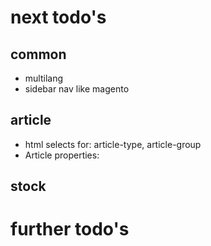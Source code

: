 # next todo's
## common
- multilang
- sidebar nav like magento

## article
- html selects for: article-type, article-group
- Article properties: 

## stock
# further todo's